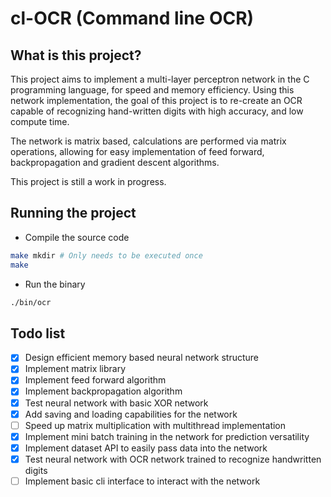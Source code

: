 # cl-OCR (Command line OCR)

## What is this project?

This project aims to implement a multi-layer perceptron network in the C programming language, for speed and memory efficiency. Using this network implementation, the goal of this project is to re-create an OCR capable of recognizing hand-written digits with high accuracy, and low compute time.

The network is matrix based, calculations are performed via matrix operations, allowing for easy implementation of feed forward, backpropagation and gradient descent algorithms.

This project is still a work in progress.

## Running the project

* Compile the source code
```bash
make mkdir # Only needs to be executed once
make
```

* Run the binary
```bash
./bin/ocr
```

## Todo list

* [x] Design efficient memory based neural network structure
* [x] Implement matrix library
* [x] Implement feed forward algorithm
* [x] Implement backpropagation algorithm
* [x] Test neural network with basic XOR network
* [x] Add saving and loading capabilities for the network
* [ ] Speed up matrix multiplication with multithread implementation
* [x] Implement mini batch training in the network for prediction versatility
* [X] Implement dataset API to easily pass data into the network
* [x] Test neural network with OCR network trained to recognize handwritten digits
* [ ] Implement basic cli interface to interact with the network